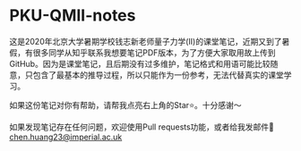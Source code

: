 # PKU-QMII-notes

这是2020年北京大学暑期学校钱志新老师量子力学(II)的课堂笔记，近期又到了暑假，有很多同学从知乎联系我想要笔记PDF版本，为了方便大家取用故上传到GitHub。因为是课堂笔记，且后期没有过多维护，笔记格式和用语可能比较随意，只包含了最基本的推导过程，所以只能作为一份参考，无法代替真实的课堂学习。

如果这份笔记对你有帮助，请帮我点亮右上角的Star⭐️。十分感谢～

如果发现笔记存在任何问题，欢迎使用Pull requests功能，或者给我发邮件📧chen.huang23@imperial.ac.uk
